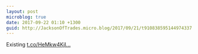 ```yaml
---
layout: post
microblog: true
date: 2017-09-22 01:10 +1300
guid: http://JacksonOfTrades.micro.blog/2017/09/21/t910838595144974337.html
---
```

Existing [t.co/HeMkw4KjI...](https://t.co/HeMkw4KjIS)

